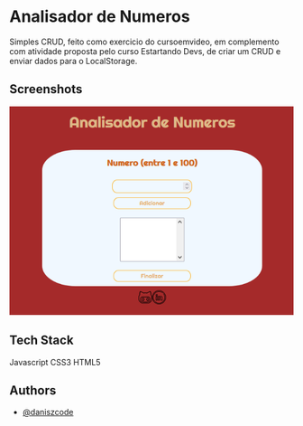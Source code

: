 
# Analisador de Numeros

Simples CRUD, feito como exercicio do cursoemvideo, em complemento com atividade proposta pelo curso Estartando Devs, de criar um CRUD e enviar dados para o LocalStorage.

## Screenshots

![App Screenshot](https://raw.githubusercontent.com/daniszcode/Analisador-de-Numeros/master/assets/img/img%20do%20projeto.png)
  
## Tech Stack

Javascript
CSS3
HTML5

  
## Authors

- [@daniszcode](https://github.com/daniszcode)
